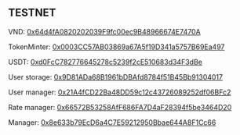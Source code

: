 ## TESTNET

<!-- VND: [0x29252DD19B0C4763eBD8D02C6db1DF3A1E0E35f5](https://testnet.snowtrace.io/address/0x29252DD19B0C4763eBD8D02C6db1DF3A1E0E35f5) -->

VND: [0x64d4fA0820202039F9fc00ec9B48966674E7470A](https://testnet.snowtrace.io/address/0x64d4fA0820202039F9fc00ec9B48966674E7470A)

TokenMinter: [0x0003CC57AB03869a67A5f19D341a5757B69Ea497](https://testnet.snowtrace.io/address/0x0003CC57AB03869a67A5f19D341a5757B69Ea497)

USDT: [0xd0FcC782776645278c5239f2cE510683d34F3dBe](https://testnet.snowtrace.io/address/0xd0FcC782776645278c5239f2cE510683d34F3dBe)

User storage: [0x9D81ADa68B1961bDBAfd8784f51B45Bb91304017](https://testnet.snowtrace.io/address/0x9D81ADa68B1961bDBAfd8784f51B45Bb91304017)

User manager: [0x21A4fCD22Ba48DD59c12c43726089252df06BFc2](https://testnet.snowtrace.io/address/0x21A4fCD22Ba48DD59c12c43726089252df06BFc2)

Rate manager: [0x66572B53258AfF686FA7D4aF28394f5be3464D20](https://testnet.snowtrace.io/address/0x66572B53258AfF686FA7D4aF28394f5be3464D20)

Manager: [0x8e633b79EcD6a4C7E59212950Bbae644A8F1Cc66](https://testnet.snowtrace.io/address/0x8e633b79EcD6a4C7E59212950Bbae644A8F1Cc66)
